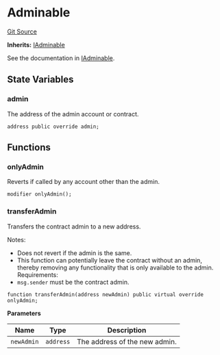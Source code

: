 # Adminable

[Git Source](https://github.com/sablier-labs/v2-core/blob/412ec3d3998a766507de96afdb26c797d2ae491d/docs/contracts/v2/reference/core/abstracts)

**Inherits:** [IAdminable](/docs/contracts/v2/reference/core/interfaces/interface.IAdminable.md)

See the documentation in [IAdminable](/docs/contracts/v2/reference/core/interfaces/interface.IAdminable.md).

## State Variables

### admin

The address of the admin account or contract.

```solidity
address public override admin;
```

## Functions

### onlyAdmin

Reverts if called by any account other than the admin.

```solidity
modifier onlyAdmin();
```

### transferAdmin

Transfers the contract admin to a new address.

Notes:

- Does not revert if the admin is the same.
- This function can potentially leave the contract without an admin, thereby removing any functionality that is only
  available to the admin. Requirements:
- `msg.sender` must be the contract admin.

```solidity
function transferAdmin(address newAdmin) public virtual override onlyAdmin;
```

**Parameters**

| Name       | Type      | Description                   |
| ---------- | --------- | ----------------------------- |
| `newAdmin` | `address` | The address of the new admin. |
